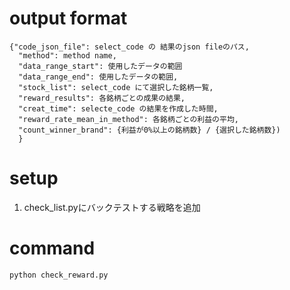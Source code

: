 # output format
```
{"code_json_file": select_code の 結果のjson fileのパス,
  "method": method name,
  "data_range_start": 使用したデータの範囲
  "data_range_end": 使用したデータの範囲,
  "stock_list": select_code にて選択した銘柄一覧,
  "reward_results": 各銘柄ごとの成果の結果,
  "creat_time": selecte_code の結果を作成した時間,
  "reward_rate_mean_in_method": 各銘柄ごとの利益の平均,
  "count_winner_brand": {利益が0%以上の銘柄数} / {選択した銘柄数})
  }
```

# setup
1. check_list.pyにバックテストする戦略を追加

# command
```
python check_reward.py
```
